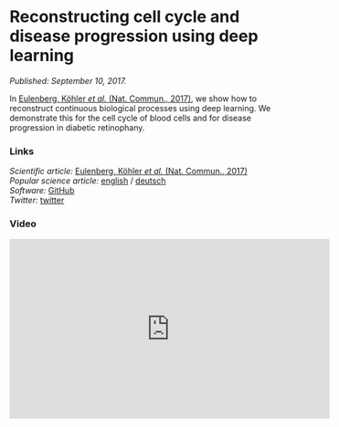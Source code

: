 # Reconstructing cell cycle and disease progression using deep learning

*Published: September 10, 2017.*

In [Eulenberg, Köhler *et al.* (Nat. Commun., 2017)](/publications/#P20), we
show how to reconstruct continuous biological processes using deep
learning. We demonstrate this for the cell cycle of blood cells and for
disease progression in diabetic retinophany.

### Links

*Scientific article:* [Eulenberg, Köhler *et al.* (Nat. Commun.,
2017)](../../#P20)   
*Popular science article:* [english](https://bit.ly/2f6PuWc) /
[deutsch](https://www.helmholtz-muenchen.de/aktuelles/uebersicht/pressemitteilungnews/article/41458/index.html)   
*Software:* [GitHub](https://github.com/theislab/deepflow)   
*Twitter:*
[twitter](https://twitter.com/falexwolf/status/906871804060463104)

### Video


<iframe width="560" height="315" src="https://www.youtube.com/embed/eyWcHIiCazE" frameborder="0" allowfullscreen></iframe>